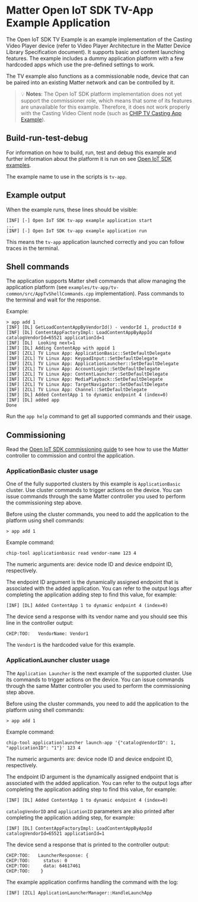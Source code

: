 # Matter Open IoT SDK TV-App Example Application

The Open IoT SDK TV Example is an example implementation of the Casting Video
Player device (refer to Video Player Architecture in the Matter Device Library
Specification document). It supports basic and content launching features. The
example includes a dummy application platform with a few hardcoded apps which
use the pre-defined settings to work.

The TV example also functions as a commissionable node, device that can be
paired into an existing Matter network and can be controlled by it.

> 💡 **Notes**: The Open IoT SDK platform implementation does not yet support
> the commissioner role, which means that some of its features are unavailable
> for this example. Therefore, it does not work properly with the Casting Video
> Client node (such as
> [CHIP TV Casting App Example](../../../examples/tv-casting-app/linux/README.md)).

## Build-run-test-debug

For information on how to build, run, test and debug this example and further
information about the platform it is run on see
[Open IoT SDK examples](../../../docs/examples/openiotsdk_examples.md).

The example name to use in the scripts is `tv-app`.

## Example output

When the example runs, these lines should be visible:

```
[INF] [-] Open IoT SDK tv-app example application start
...
[INF] [-] Open IoT SDK tv-app example application run
```

This means the `tv-app` application launched correctly and you can follow traces
in the terminal.

## Shell commands

The application supports Matter shell commands that allow managing the
application platform (see `examples/tv-app/tv-common/src/AppTvShellCommands.cpp`
implementation). Pass commands to the terminal and wait for the response.

Example:

```
> app add 1
[INF] [DL] GetLoadContentAppByVendorId() - vendorId 1, productId 0
[INF] [DL] ContentAppFactoryImpl: LoadContentAppByAppId catalogVendorId=65521 applicationId=1
[INF] [DL]  Looking next=1
[INF] [DL] Adding ContentApp with appid 1
[INF] [ZCL] TV Linux App: ApplicationBasic::SetDefaultDelegate
[INF] [ZCL] TV Linux App: KeypadInput::SetDefaultDelegate
[INF] [ZCL] TV Linux App: ApplicationLauncher::SetDefaultDelegate
[INF] [ZCL] TV Linux App: AccountLogin::SetDefaultDelegate
[INF] [ZCL] TV Linux App: ContentLauncher::SetDefaultDelegate
[INF] [ZCL] TV Linux App: MediaPlayback::SetDefaultDelegate
[INF] [ZCL] TV Linux App: TargetNavigator::SetDefaultDelegate
[INF] [ZCL] TV Linux App: Channel::SetDefaultDelegate
[INF] [DL] Added ContentApp 1 to dynamic endpoint 4 (index=0)
[INF] [DL] added app
Done
```

Run the `app help` command to get all supported commands and their usage.

## Commissioning

Read the
[Open IoT SDK commissioning guide](../../../docs/guides/openiotsdk_commissioning.md)
to see how to use the Matter controller to commission and control the
application.

### ApplicationBasic cluster usage

One of the fully supported clusters by this example is `ApplicationBasic`
cluster. Use cluster commands to trigger actions on the device. You can issue
commands through the same Matter controller you used to perform the
commissioning step above.

Before using the cluster commands, you need to add the application to the
platform using shell commands:

```
> app add 1
```

Example command:

```
chip-tool applicationbasic read vendor-name 123 4
```

The numeric arguments are: device node ID and device endpoint ID, respectively.

The endpoint ID argument is the dynamically assigned endpoint that is associated
with the added application. You can refer to the output logs after completing
the application adding step to find this value, for example:

```
[INF] [DL] Added ContentApp 1 to dynamic endpoint 4 (index=0)
```

The device send a response with its vendor name and you should see this line in
the controller output:

```
CHIP:TOO:   VendorName: Vendor1
```

The `Vendor1` is the hardcoded value for this example.

### ApplicationLauncher cluster usage

The `Application Launcher` is the next example of the supported cluster. Use its
commands to trigger actions on the device. You can issue commands through the
same Matter controller you used to perform the commissioning step above.

Before using the cluster commands, you need to add the application to the
platform using shell commands:

```
> app add 1
```

Example command:

```
chip-tool applicationlauncher launch-app '{"catalogVendorID": 1, "applicationID": "1"}' 123 4
```

The numeric arguments are: device node ID and device endpoint ID, respectively.

The endpoint ID argument is the dynamically assigned endpoint that is associated
with the added application. You can refer to the output logs after completing
the application adding step to find this value, for example:

```
[INF] [DL] Added ContentApp 1 to dynamic endpoint 4 (index=0)
```

`catalogVendorID` and `applicationID` parameters are also printed after
completing the application adding step, for example:

```
[INF] [DL] ContentAppFactoryImpl: LoadContentAppByAppId catalogVendorId=65521 applicationId=1
```

The device send a response that is printed to the controller output:

```
CHIP:TOO:   LauncherResponse: {
CHIP:TOO:     status: 0
CHIP:TOO:     data: 64617461
CHIP:TOO:    }
```

The example application confirms handling the command with the log:

```
[INF] [ZCL] ApplicationLauncherManager::HandleLaunchApp
```
